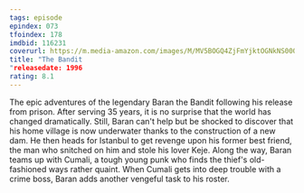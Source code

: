 ```yaml
---
tags: episode
epindex: 073
tfoindex: 178
imdbid: 116231
coverurl: https://m.media-amazon.com/images/M/MV5BOGQ4ZjFmYjktOGNkNS00OWYyLWIyZjgtMGJjM2U1ZTA0ZTlhXkEyXkFqcGdeQXVyNTA4NzY1MzY@._V1_SY300_CR2,0,202,300_.jpg
title: "The Bandit
"releasedate: 1996
rating: 8.1
---
```


The epic adventures of the legendary Baran the Bandit following his release from prison. After serving 35 years, it is no surprise that the world has changed dramatically. Still, Baran can't help but be shocked to discover that his home village is now underwater thanks to the construction of a new dam. He then heads for Istanbul to get revenge upon his former best friend, the man who snitched on him and stole his lover Keje. Along the way, Baran teams up with Cumali, a tough young punk who finds the thief's old-fashioned ways rather quaint. When Cumali gets into deep trouble with a crime boss, Baran adds another vengeful task to his roster.